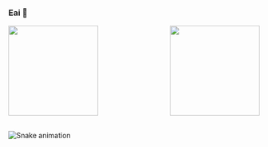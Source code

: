 ### Eai 👋

<div>
  
  <img  height="180em" src="https://github-readme-stats.vercel.app/api?username=Leo3xM&show_icons=true&theme=great-gatsby&include_all_commits=true&count_private=true"/>
  <img align="right" height="180em" src="https://github-readme-stats.vercel.app/api/top-langs/?username=Leo3xM&layout=compact&langs_count=16&theme=great-gatsby"/>
</div>
<br>
  
![Snake animation](https://github.com/LuigiGF/LuigiGF/blob/output/github-contribution-grid-snake.svg)

